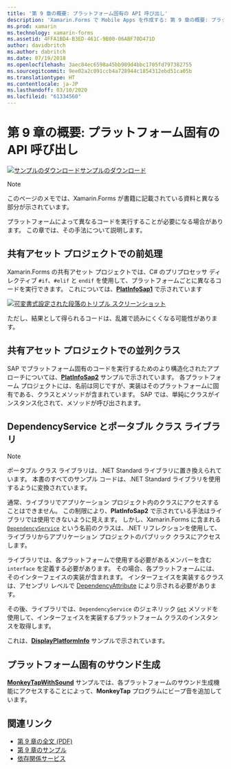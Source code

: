 ```yaml
---
title: '第 9 章の概要: プラットフォーム固有の API 呼び出し'
description: 'Xamarin.Forms で Mobile Apps を作成する: 第 9 章の概要: プラットフォーム固有の API 呼び出し'
ms.prod: xamarin
ms.technology: xamarin-forms
ms.assetid: 4FFA1BD4-B3ED-461C-9B00-06ABF70D471D
author: davidbritch
ms.author: dabritch
ms.date: 07/19/2018
ms.openlocfilehash: 3aec84ec6598a45bb989d4bbc1705fd797382755
ms.sourcegitcommit: 9ee02a2c091ccb4a728944c1854312ebd51ca05b
ms.translationtype: HT
ms.contentlocale: ja-JP
ms.lasthandoff: 03/10/2020
ms.locfileid: "61334560"
---
```

# <a name="summary-of-chapter-9-platform-specific-api-calls"></a>第 9 章の概要: プラットフォーム固有の API 呼び出し

[![サンプルのダウンロード](~/media/shared/download.png)サンプルのダウンロード](https://github.com/xamarin/xamarin-forms-book-samples/tree/master/Chapter09)

> [!NOTE] 
> このページのメモでは、Xamarin.Forms が書籍に記載されている資料と異なる部分が示されています。

プラットフォームによって異なるコードを実行することが必要になる場合があります。 この章では、その手法について説明します。

## <a name="preprocessing-in-the-shared-asset-project"></a>共有アセット プロジェクトでの前処理

Xamarin.Forms の共有アセット プロジェクトでは、C# のプリプロセッサ ディレクティブ `#if`、`#elif` と `endif` を使用して、プラットフォームごとに異なるコードを実行できます。 これについては、[**PlatInfoSap1**](https://github.com/xamarin/xamarin-forms-book-samples/tree/master/Chapter09/PlatInfoSap1) で示されています

[![可変書式設定された段落のトリプル スクリーンショット](images/ch09fg01-small.png "デバイス モデルとオペレーティング システム")](images/ch09fg01-large.png#lightbox "デバイス モデルとオペレーティング システム")

ただし、結果として得られるコードは、乱雑で読みにくくなる可能性があります。

## <a name="parallel-classes-in-the-shared-asset-project"></a>共有アセット プロジェクトでの並列クラス

SAP でプラットフォーム固有のコードを実行するためのより構造化されたアプローチについては、[**PlatInfoSap2**](https://github.com/xamarin/xamarin-forms-book-samples/tree/master/Chapter09/PlatInfoSap2) サンプルで示されています。 各プラットフォーム プロジェクトには、名前は同じですが、実装はそのプラットフォームに固有である、クラスとメソッドが含まれています。 SAP では、単純にクラスがインスタンス化されて、メソッドが呼び出されます。

## <a name="dependencyservice-and-the-portable-class-library"></a>DependencyService とポータブル クラス ライブラリ

> [!NOTE] 
> ポータブル クラス ライブラリは、.NET Standard ライブラリに置き換えられています。 本書のすべてのサンプル コードは、.NET Standard ライブラリを使用するように変換されています。

通常、ライブラリでアプリケーション プロジェクト内のクラスにアクセスすることはできません。 この制限により、**PlatInfoSap2** で示されている手法はライブラリでは使用できないように見えます。 しかし、Xamarin.Forms に含まれる [`DependencyService`](xref:Xamarin.Forms.DependencyService) という名前のクラスは、.NET リフレクションを使用して、ライブラリからアプリケーション プロジェクトのパブリック クラスにアクセスします。

ライブラリでは、各プラットフォームで使用する必要があるメンバーを含む `interface` を定義する必要があります。 その場合、各プラットフォームには、そのインターフェイスの実装が含まれます。 インターフェイスを実装するクラスは、アセンブリ レベルで [DependencyAttribute](xref:Xamarin.Forms.DependencyAttribute) により示される必要があります。

その後、ライブラリでは、`DependencyService` のジェネリック [`Get`](xref:Xamarin.Forms.DependencyService.Get*) メソッドを使用して、インターフェイスを実装するプラットフォーム クラスのインスタンスを取得します。

これは、[**DisplayPlatformInfo**](https://github.com/xamarin/xamarin-forms-book-samples/tree/master/Chapter09/DisplayPlatformInfo) サンプルで示されています。

## <a name="platform-specific-sound-generation"></a>プラットフォーム固有のサウンド生成

[**MonkeyTapWithSound**](https://github.com/xamarin/xamarin-forms-book-samples/tree/master/Chapter09/MonkeyTapWithSound) サンプルでは、各プラットフォームのサウンド生成機能にアクセスすることによって、**MonkeyTap** プログラムにビープ音を追加しています。

## <a name="related-links"></a>関連リンク

- [第 9 章の全文 (PDF)](https://download.xamarin.com/developer/xamarin-forms-book/XamarinFormsBook-Ch09-Apr2016.pdf)
- [第 9 章のサンプル](https://github.com/xamarin/xamarin-forms-book-samples/tree/master/Chapter09)
- [依存関係サービス](~/xamarin-forms/app-fundamentals/dependency-service/index.md)
